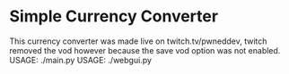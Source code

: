 # Simple Currency Converter
This currency converter was made live on twitch.tv/pwneddev, twitch removed the vod however because the save vod option was not enabled.
USAGE: ./main.py <FROMCURRENCY> <TOCURRENCY> <AMOUNT>
USAGE: ./webgui.py

